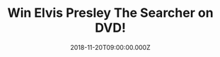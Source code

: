 ---
campaign-uuid: "c-6eefb5f3-c97a-4c8a-a6af-315a9b80441d"
type: "Competition"
category: "Entertainment"
date: "2018-11-20T09:00:00.000Z"
end-date: "2018-12-17T23:59:00.000Z"
disable-form: false
is_promoted: false
has_entry_page: true
title: "Win Elvis Presley The Searcher on DVD!"
competition-description: "<p>The King of Rock ‘n’ Roll and the best-selling solo music\
  \ artist of all time with more than one billion records sold worldwide, Elvis Aaron\
  \ Presley created a \nrevolutionary new sound that defined a generation and ignited\
  \ throngs of fans with such hits as \"Heartbreak Hotel,\" \"Hound Dog,\" \"Jailhouse\
  \ Rock,\" and \"Love Me Tender.\" </p>\n<p>More Christmas presents coming up: we\
  \ have in our hands 3 copies of Elvis Presley The Searcher on DVD to give away to\
  \ 3 lucky NME AAA members to enjoy during the holidays. Three-hour documentary film\
  \ presentation that focuses on Elvis Presley, the artist and musician, taking the\
  \ audience on a comprehensive creative journey from his childhood through the final\
  \ 1976 Jungle Room recording sessions</p>\n<p>Want it? Click below for a chance\
  \ to win.</p>\n"
hero-header: "Win Elvis Presley The Searcher on DVD!"
terms-confirmation: "N/A"
banner-img: "https://assets.expresslyapp.com/asset-81398f5c-f0ae-4253-b48e-a6bbcedfcb83.jpg"
logo-left-href: "aaa.nme.com"
logo-left-image: "https://assets.expresslyapp.com/asset-0a62ff1e-0717-44be-be0f-8b3679b82ad0.jpg"
logo-left-title: "nme aaa"
bg-image-hero: "https://assets.expresslyapp.com/asset-11d6a21d-ecf8-4788-a379-ddf545174f64.jpg"
bg-image-first: "https://assets.expresslyapp.com/asset-61a934da-dcd2-4e2e-aec2-638b4e5c7111.jpg"
bg-image-second: "https://assets.expresslyapp.com/asset-23b60e4d-bf20-417a-9b78-8929b1bcb5a1.jpg"
bg-image-third: "https://assets.expresslyapp.com/asset-2e7f0bcb-f103-4697-869b-cf8637bb06c5.jpg"
section1-content: "<p>He was a boy from Tupelo who grew up to become the biggest star\
  \ in music. Along the way, he absorbed a staggering range of influences, creating\
  \ a revolutionary sound in his lifelong search for self-expression.</p>\n<p> Following\
  \ his creative journey from childhood through the final 1976 Jungle Room recording\
  \ sessions, Elvis Presley: The Searcher includes never-before-seen photos and footage\
  \ from private collections worldwide, stunning atmospheric shots taken inside Graceland,\
  \ Elvis’ iconic home, and more than 20 new interviews with Priscilla Presley and\
  \ the many artists, session players, producers, engineers and directors who knew\
  \ him or who were profoundly influenced by him.</p>\n"
section2-content: "<p>This Sony Pictures Home Entertainment movie contains never-before-seen\
  \ footage and music recordings. The film features commentary and interviews from\
  \ some of the biggest names in music including Tom Petty, Bruce Springsteen, Emmylou\
  \ Harris, music producer Jon Landau and Elvis’ guitarist, Scotty Moore, among others.</p>\
  \ \n<p>Also included is the “In Conversation” featurette, a Q&A discussion with\
  \ Director Thom Zimny, executive producers Priscilla Presley and Jerry Schilling\
  \ and Grammy Museum executive director Scott Goldman recorded at the Los Angeles\
  \ Grammy Museum.</p>\n"
section3-content: "<p>Directed and produced by Thom Zimny, ELVIS PRESLEY: THE SEARCHER\
  \ is executive produced by Glen Zipper, Priscilla Presley, Jerry Schilling, Andrew\
  \ Solt, Alan Gasmer and Jamie Salter (chairman and CEO, Authentic Brands Group)\
  \ with Jon Landau and Kary Antholis serving as producers.</p>\n<p>We are giving\
  \ away 3 copies of Elvis Presley The Searcher on DVD. If you want to get to know\
  \ Elvis further more, enter the form below and it could be an amazing present this\
  \ Christmas!</p>\n<p>Good luck!</p>\n"
entry-title: "Win Elvis Presley The Searcher on DVD!"
entry-content: "<p>Enter the draw to win Elvis Presley The Searcher on DVD\nby completing\
  \ the form below before 23:59 on 17th of December 2018.</p>\n"
has-winner: true
winner-title: "CONGRATULATIONS to Mark, Patricia & Antony who won The Searcher on\
  \ DVD!"
winner-banner: "https://assets.expresslyapp.com/asset-97b8ce49-4392-4ce6-a08b-bb52113338ac.jpg"
prize-description: "Elvis Presley The Searcher on DVD."
special-conditions: "Multiple entries are allowed up to one every day."
country-restrictions:
- "GB"
---